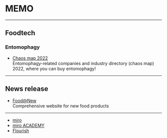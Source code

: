 # __MEMO__  
_ _ _  
## __Foodtech__  

### __Entomophagy__  
* [Chaos map 2022](https://semitama.jp/column/3287/)  
Entomophagy-related companies and industry directory (chaos map) 2022, where you can buy entomophagy!
_ _ _  
## __News release__  
* [Food@New](http://foodsnews.com/)  
Comprehensive website for new food products  
_ _ _  
* [miro](https://miro.com/ja/index/)
* [miro ACADEMY](https://academy.miro.com/)
* [Flourish](https://flourish.studio/resources/webinar/)  
